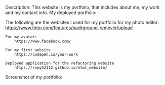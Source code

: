 Description:
    This website is my portfolio, that includes about me, my work and my contact info. 
My deployed portfolio:

The following are the websites I used for my portfolio
    for my photo editor:
        https://www.fotor.com/features/background-remover/upload

    For my avatar:
        https://www.facebook.com/

    For my first website
        https://codepen.io/your-work

    Deployed application for the refactoring website 
        https://romy52112.github.io/html_website/

Screenshot of my portfolio:
    

